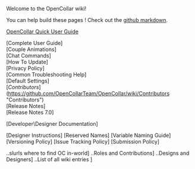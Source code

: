 Welcome to the OpenCollar wiki!

You can help build these pages !  Check out the [github markdown](https://guides.github.com/features/mastering-markdown/).

[OpenCollar Quick User Guide](https://github.com/OpenCollarTeam/OpenCollar/wiki/OpenCollar-Quick-User-Guide)

[Complete User Guide]   
[Couple Animations]   
[Chat Commands]   
[How To Update]   
[Privacy Policy]   
[Common Troubleshooting Help]   
[Default Settings]   
[*Contributors*] (https://github.com/OpenCollarTeam/OpenCollar/wiki/Contributors "Contributors")   
[Release Notes]   
[Release Notes 7.0]   

[Developer\Designer Documentation]

[Designer Instructions]
    [Reserved Names]
    [Variable Naming Guide]
    [Versioning Policy]
    [Issue Tracking Policy]
    [Submission Policy]




..slurls where to find OC in-world]
..Roles and Contributions]
..Designs and Designers]
..List of all wiki entries ]